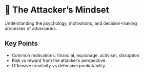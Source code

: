 # 🎯 The Attacker’s Mindset

Understanding the psychology, motivations, and decision-making processes of adversaries.

## Key Points
- Common motivations: financial, espionage, activism, disruption.  
- Risk vs reward from the attacker’s perspective.  
- Offensive creativity vs defensive predictability.  
